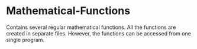 # Mathematical-Functions
Contains several regular mathematical functions.
All the functions are created in separate files. However, the functions can be accessed from one single program.
